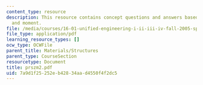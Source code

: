 ```yaml
---
content_type: resource
description: This resource contains concept questions and answers based on forces
  and moment.
file: /media/courses/16-01-unified-engineering-i-ii-iii-iv-fall-2005-spring-2006/7a9d1f25252eb42834aad4550f4f2dc5_prszm2.pdf
file_type: application/pdf
learning_resource_types: []
ocw_type: OCWFile
parent_title: Materials/Structures
parent_type: CourseSection
resourcetype: Document
title: prszm2.pdf
uid: 7a9d1f25-252e-b428-34aa-d4550f4f2dc5
---
```

